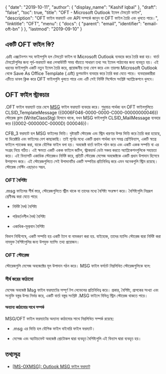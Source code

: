 {
  "date": "2019-10-11",
  "author": {
    "display_name": "Kashif Iqbal"
  },
  "draft": "false",
  "toc": true,
  "title": "OFT - Microsoft Outlook ইমেল টেমপ্লেট ফাইল",
  "description": "OFT ফাইল ফরম্যাট এবং API সম্পর্কে জানুন যা OFT ফাইল তৈরি এবং খুলতে পারে।",
  "linktitle": "OFT",
  "menu": {
    "docs": {
      "parent": "email",
      "identifier": "email-oft-bn"
    }
  },
  "lastmod": "2019-09-10"
}

## একটি OFT ফাইল কি?

.oft এক্সটেনশন সহ ফাইলগুলি হল টেমপ্লেট ফাইল যা Microsoft Outlook ব্যবহার করে তৈরি করা হয়। বার্তা টেমপ্লেটগুলির জন্য পূর্ব-ফরম্যাট করা লেআউটটি সময় বাঁচাতে সাধারণ তথ্য সহ ইমেল পাঠানোর জন্য ব্যবহৃত হয়। এই ধরনের ফাইলগুলি একটি নতুন ইমেল তৈরি করে, প্রয়োজনীয় তথ্য যোগ করে এবং তারপর Microsoft Outlook থেকে Save As Office Template (.oft) ড্রপডাউন ব্যবহার করে তৈরি করা যেতে পারে। ব্যবহারকারীরা এটিতে ডাবল ক্লিক করে OFT ফাইলগুলি খুলতে পারে এবং এটি সেই নির্দিষ্ট সিস্টেমে সংশ্লিষ্ট অ্যাপ্লিকেশনে খুলবে।

## OFT ফাইল স্ট্রাকচার ##

.OFT ফাইল ফরম্যাট তার বেসে [MSG](/email/msg/) ফাইল ফরম্যাট ব্যবহার করে। শুধুমাত্র পার্থক্য হল OFT ফাইলগুলিতে CLSID_TemplateMessage ({0006F046-0000-0000-C000-00000000046}) স্টোরেজ ক্লাস (WriteClassStg) হিসাবে থাকে, যখন MSG ফাইলগুলি CLSID_MailMessage ব্যবহার করে ({0002-000000C-0000D) 000046})।

CFB_3 ফরম্যাট হল MSG ফাইলের ভিত্তি। দৃষ্টান্তটি স্টোরেজ এবং স্ট্রিম ধারণার উপর ভিত্তি করে তৈরি করা হয়েছে, যা ডিরেক্টরি এবং ফাইলের বেশ কাছাকাছি। তাই পূর্বের মধ্যে একটি প্রধান পার্থক্য হল সমগ্র শ্রেণিবিন্যাস, একটি স্বতন্ত্র ফাইলে প্যাকেজ করা, যাকে যৌগিক ফাইল বলা হয়। অবজেক্ট বার্তা ফাইল গঠন করে এবং একটি একক সম্পত্তি বা এর সংগ্রহ নিয়ে গঠিত। এই ক্ষমতা একটি একক ফাইলে জটিল, স্ট্রাকচার্ড ডেটা সঞ্চয় করতে অ্যাপ্লিকেশনগুলিকে সহায়তা করে। এই বিন্যাসটি একাধিক স্টোরেজও নির্দিষ্ট করে, প্রতিটি স্টোরেজ মেসেজ অবজেক্টকে একটি প্রধান উপাদান হিসেবে উপস্থাপন করে। এই স্টোরেজগুলিতে সেই উপাদানটির একটি সম্পত্তির প্রতিনিধিত্ব করে এমন অনেকগুলি স্ট্রিম রয়েছে। স্টোরেজ নেস্টিং এছাড়াও সম্ভব.

### OFT বৈশিষ্ট্য

.msg ফাইলের শীর্ষ স্তরে, স্টোরেজগুলিতে স্ট্রীম থাকে যা তাদের মধ্যে বৈশিষ্ট্য সংরক্ষণ করে। বৈশিষ্ট্যগুলি নিম্নরূপ শ্রেণীবদ্ধ করা যেতে পারে:

* নির্দিষ্ট দৈর্ঘ্য বৈশিষ্ট্য

* পরিবর্তনশীল দৈর্ঘ্য বৈশিষ্ট্য

* একাধিক-মূল্যবান বৈশিষ্ট্য


বিভাগ নির্বিশেষে, একটি সম্পত্তি হয় একটি ট্যাগ বা নামকরণ করা হয়. যাইহোক, তাদের ম্যাপিং স্টোরেজ দ্বারা নির্দিষ্ট করা নামযুক্ত বৈশিষ্ট্যগুলির জন্য উপযুক্ত ম্যাপিং তথ্য প্রয়োজন।

### OFT স্টোরেজ

স্টোরেজগুলি মেসেজ অবজেক্টের মূল উপাদান গঠন করে। MSG ফাইল ফর্ম্যাট নিম্নলিখিত স্টোরেজগুলিকে বলে:

### শীর্ষ স্তরের কাঠামো

মেসেজ অবজেক্ট Msg ফাইল ফরম্যাটের সম্পূর্ণ টপ লেভেলের প্রতিনিধিত্ব করে। প্রকার, বৈশিষ্ট্য, প্রাপকের সংখ্যা এবং সংযুক্তি বস্তুর উপর নির্ভর করে, একটি বার্তা বস্তুর সংশ্লিষ্ট .MSG ফাইলে বিভিন্ন স্ট্রিম স্টোরেজ থাকতে পারে।

#### অন্যান্য কাঠামোর সাথে সম্পর্ক

MSG/OFT ফাইল ফরম্যাটের অন্যান্য কাঠামোর সাথে নিম্নলিখিত সম্পর্ক রয়েছে:

* .msg এর ভিত্তি হল যৌগিক ফাইল বাইনারি ফাইল ফরম্যাট।

* মেসেজ এবং অ্যাটাচমেন্ট অবজেক্ট প্রোটোকল দ্বারা ব্যবহৃত বৈশিষ্ট্যগুলি এই বিন্যাস দ্বারা ব্যবহৃত হয়।


## তথ্যসূত্র

* [[MS-OXMSG]: Outlook MSG ফাইল ফরম্যাট](https://msdn.microsoft.com/en-us/library/cc463912(v#exchg.80).aspx)


